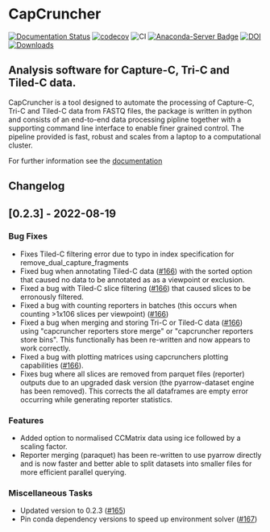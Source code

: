 # CapCruncher

[![Documentation Status](https://readthedocs.org/projects/capcruncher/badge/?version=latest)](https://capcruncher.readthedocs.io/en/latest/?badge=latest)
[![codecov](https://codecov.io/gh/sims-lab/CapCruncher/branch/master/graph/badge.svg?token=RHIGNMGX09)](https://codecov.io/gh/sims-lab/CapCruncher)
![CI](https://github.com/sims-lab/capture-c/actions/workflows/python-template.yml/badge.svg)
[![Anaconda-Server Badge](https://anaconda.org/bioconda/capcruncher/badges/installer/conda.svg)](https://conda.anaconda.org/bioconda)
[![DOI](https://zenodo.org/badge/224631087.svg)](https://zenodo.org/badge/latestdoi/224631087)
[![Downloads](https://pepy.tech/badge/capcruncher)](https://pepy.tech/project/capcruncher)

## Analysis software for Capture-C, Tri-C and Tiled-C data.

CapCruncher is a tool designed to automate the processing of Capture-C, Tri-C and Tiled-C data from FASTQ files, the package is written in python and  consists of an end-to-end data processing pipline together with a supporting command line interface to enable finer grained control. The pipeline provided is fast, robust and  scales from a laptop to a computational cluster. 

For further information see the [documentation](https://capcruncher.readthedocs.io/en/latest/)

## Changelog

## [0.2.3] - 2022-08-19

### Bug Fixes

- Fixes Tiled-C filtering error due to typo in index specification for remove_dual_capture_fragments
- Fixed bug when annotating Tiled-C data ([#166](https://github.com/sims-lab/CapCruncher/pull/166)) with the sorted option that caused no data to be annotated as as a viewpoint or exclusion.
- Fixed a bug with Tiled-C slice filtering ([#166](https://github.com/sims-lab/CapCruncher/pull/166)) that caused slices to be erronously filtered.
- Fixed a bug with counting reporters in batches (this occurs when counting >1x106 slices per viewpoint) ([#166](https://github.com/sims-lab/CapCruncher/pull/166)) 
- Fixed a bug when merging and storing Tri-C or Tiled-C data ([#166](https://github.com/sims-lab/CapCruncher/pull/166)) using "capcruncher reporters store merge" or "capcruncher reporters store bins". This functionally has been re-written and now appears to work correctly.
- Fixed a bug with plotting matrices using capcrunchers plotting capabilities ([#166](https://github.com/sims-lab/CapCruncher/pull/166)). 
- Fixes bug where all slices are removed from parquet files (reporter) outputs due to an upgraded dask version (the pyarrow-dataset engine has been removed). This corrects the all dataframes are empty error occurring while generating reporter statistics.

### Features

- Added option to normalised CCMatrix data using ice followed by a scaling factor.
- Reporter merging (paraquet) has been re-written to use pyarrow directly and is now faster and better able to split datasets into smaller files for more efficient parallel querying.


### Miscellaneous Tasks

- Updated version to 0.2.3 ([#165](https://github.com/sims-lab/CapCruncher/pull/165))
- Pin conda dependency versions to speed up environment solver ([#167](https://github.com/sims-lab/CapCruncher/pull/167))